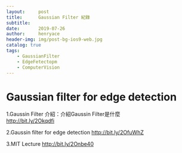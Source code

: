 ```yaml
---
layout:     post
title:      Gaussian Filter 紀錄
subtitle:   
date:       2019-07-26
author:     henryace
header-img: img/post-bg-ios9-web.jpg
catalog: true
tags:
    - GaussianFilter
    - EdgeFetectopm
    - ComputerVision
---
```

# Gaussian filter for edge detection

1.Gaussin Filter 介紹：介紹Gaussin Filter是什麼  
<http://bit.ly/2Okqdfi>

2.Gaussin filter for edge detection
<http://bit.ly/2OfuWhZ>

3.MIT Lecture
<http://bit.ly/2Onbe40> 
